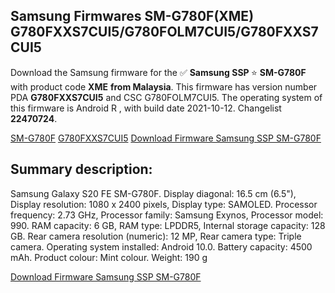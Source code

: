 <h2>Samsung Firmwares SM-G780F(XME) G780FXXS7CUI5/G780FOLM7CUI5/G780FXXS7CUI5</h2>
Download the Samsung firmware for the ✅ <strong>Samsung SSP </strong> ⭐ <strong>SM-G780F</strong> with product code <strong>XME</strong> <strong> from Malaysia</strong>. This firmware has version number PDA <strong>G780FXXS7CUI5</strong> and CSC G780FOLM7CUI5. The operating system of this firmware is Android R , with build date 2021-10-12. Changelist <strong>22470724</strong>.


[SM-G780F](https://samfirm.shop/samsung/model/SM-G780F)
[G780FXXS7CUI5](https://samfirm.shop/samsung/pda/G780FXXS7CUI5)
[Download Firmware Samsung SSP SM-G780F](https://samfirm.shop/samsung/firmware/464204)
<h2>Summary description:</h2>
<p>Samsung Galaxy S20 FE SM-G780F. Display diagonal: 16.5 cm (6.5"), Display resolution: 1080 x 2400 pixels, Display type: SAMOLED. Processor frequency: 2.73 GHz, Processor family: Samsung Exynos, Processor model: 990. RAM capacity: 6 GB, RAM type: LPDDR5, Internal storage capacity: 128 GB. Rear camera resolution (numeric): 12 MP, Rear camera type: Triple camera. Operating system installed: Android 10.0. Battery capacity: 4500 mAh. Product colour: Mint colour. Weight: 190 g</p>


[Download Firmware Samsung SSP SM-G780F](https://samfirm.shop/samsung/firmware/464204)
